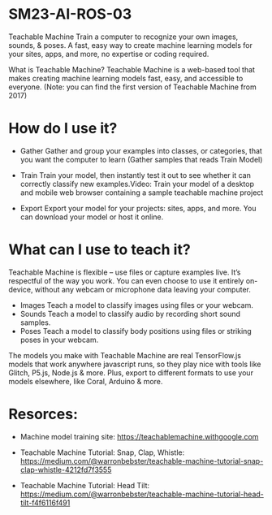 # SM23-AI-ROS-03
Teachable Machine
Train a computer to recognize your own images, sounds, & poses.
A fast, easy way to create machine learning models for your sites, apps, and more, no expertise or coding required.

What is Teachable Machine?
Teachable Machine is a web-based tool that makes creating machine learning models fast, easy, and accessible to everyone. 
(Note: you can find the first version of Teachable Machine from 2017)

# How do I use it?

+ Gather
Gather and group your examples into classes, or categories, that you want the computer to learn (Gather samples that reads Train Model)

+ Train
Train your model, then instantly test it out to see whether it can correctly classify new examples.Video: Train your model of a desktop and mobile web browser containing a sample teachable machine project

+ Export
Export your model for your projects: sites, apps, and more. You can download your model or host it online.

# What can I use to teach it?
Teachable Machine is flexible – use files or capture examples live. It’s respectful of the way you work. You can even choose to use it entirely on-device, without any webcam or microphone data leaving your computer.

+ Images
Teach a model to classify images using files or your webcam.
+ Sounds
Teach a model to classify audio by recording short sound samples.
+ Poses
Teach a model to classify body positions using files or striking poses in your webcam.

The models you make with Teachable Machine are real TensorFlow.js models that work anywhere javascript runs, so they play nice with tools like Glitch, P5.js, Node.js & more.
Plus, export to different formats to use your models elsewhere, like Coral, Arduino & more.

# Resorces:
+ Machine model training site: https://teachablemachine.withgoogle.com
  
+ Teachable Machine Tutorial: Snap, Clap, Whistle: https://medium.com/@warronbebster/teachable-machine-tutorial-snap-clap-whistle-4212fd7f3555
  
+ Teachable Machine Tutorial: Head Tilt: https://medium.com/@warronbebster/teachable-machine-tutorial-head-tilt-f4f6116f491
